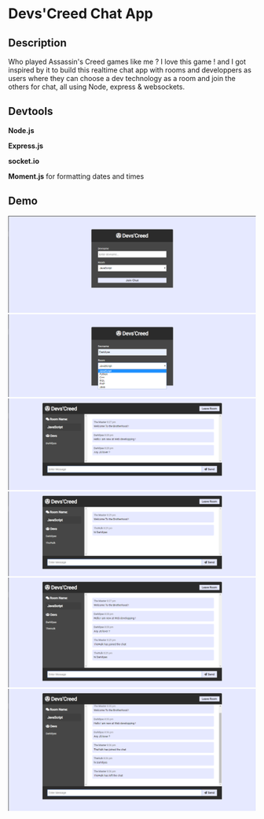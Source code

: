 # Devs'Creed Chat App

## Description

Who played Assassin's Creed games like me ? I love this game ! and I got inspired by it to build this realtime chat app with rooms and developpers as users where they can choose a dev technology as a room and join the others for chat, all using Node, express & websockets.

## Devtools

**Node.js**

**Express.js**

**socket.io**

**Moment.js** for formatting dates and times

## Demo

<img src="screenshots/ss1.PNG"/>

<img src="screenshots/ss2.PNG"/>

<img src="screenshots/ss3.PNG"/>

<img src="screenshots/ss4.PNG"/>

<img src="screenshots/ss5.PNG"/>

<img src="screenshots/ss6.PNG"/>
